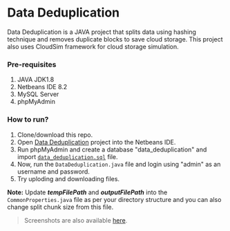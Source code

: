 # Data Deduplication
Data Deduplication is a JAVA project that splits data using hashing technique and removes duplicate blocks to save cloud storage. This project also uses CloudSim framework for cloud storage simulation.

### Pre-requisites
1. JAVA JDK1.8
2. Netbeans IDE 8.2
3. MySQL Server
4. phpMyAdmin

### How to run?
1. Clone/download this repo.
2. Open [Data Deduplication](/Data%20Deduplication) project into the Netbeans IDE.
3. Run phpMyAdmin and create a database "data_deduplication" and import [`data_deduplication.sql`](/db/data_deduplication.sql) file.
4. Now, run the `DataDeduplication.java` file and login using "admin" as an username and password.
5. Try uploding and downloading files.

**Note:** Update ***tempFilePath*** and ***outputFilePath*** into the `CommonProperties.java` file as per your directory structure and you can also change split chunk size from this file.

> Screenshots are also available [here](/Screenshots).
